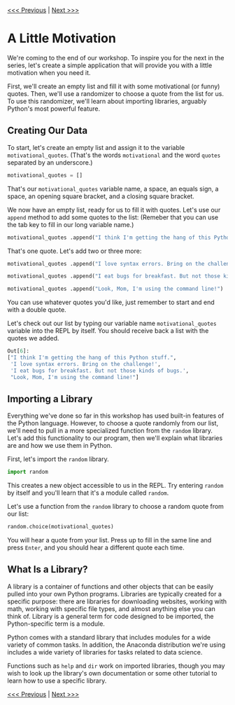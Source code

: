 [<<< Previous](objects.md) | [Next >>>](magic.md)

# A Little Motivation

We're coming to the end of our workshop. To inspire you for the next in the series, let's create a simple application that will provide you with a little motivation when you need it.

First, we'll create an empty list and fill it with some motivational (or funny) quotes. Then, we'll use a randomizer to choose a quote from the list for us. To use this randomizer, we'll learn about importing libraries, arguably Python's most powerful feature.

## Creating Our Data

To start, let's create an empty list and assign it to the variable `motivational_quotes`. (That's the words `motivational` and the word `quotes` separated by an underscore.)

```python
motivational_quotes = []
```

That's our `motivational_quotes` variable name, a space, an equals sign, a space, an opening square bracket, and a closing square bracket.

We now have an empty list, ready for us to fill it with quotes. Let's use our `append` method to add some quotes to the list: (Remeber that you can use the tab key to fill in our long variable name.)

```python
motivational_quotes .append("I think I'm getting the hang of this Python stuff.")
```

That's one quote. Let's add two or three more:

```python
motivational_quotes .append("I love syntax errors. Bring on the challenge!")
```

```python
motivational_quotes .append("I eat bugs for breakfast. But not those kinds of bugs.")
```

```python
motivational_quotes .append("Look, Mom, I'm using the command line!")
```

You can use whatever quotes you'd like, just remember to start and end with a double quote.

Let's check out our list by typing our variable name `motivational_quotes` variable into the REPL by itself. You should receive back a list with the quotes we added.

```python
Out[6]: 
["I think I'm getting the hang of this Python stuff.",
 'I love syntax errors. Bring on the challenge!',
 'I eat bugs for breakfast. But not those kinds of bugs.',
 "Look, Mom, I'm using the command line!"]
```

## Importing a Library

Everything we've done so far in this workshop has used built-in features of the Python language. However, to choose a quote randomly from our list, we'll need to pull in a more specialized function from the `random` library. Let's add this functionality to our program, then we'll explain what libraries are and how we use them in Python.

First, let's import the `random` library.

```python
import random
```
This creates a new object accessible to us in the REPL. Try entering `random` by itself and you'll learn that it's a module called `random`.

Let's use a function from the `random` library to choose a random quote from our list:

```python
random.choice(motivational_quotes)
```

You will hear a quote from your list. Press up to fill in the same line and press `Enter`, and you should hear a different quote each time.

## What Is a Library?

A library is a container of functions and other objects that can be easily pulled into your own Python programs. Libraries are typically created for a specific purpose: there are libraries for downloading websites, working with math, working with specific file types, and almost anything else you can think of. Library is a general term for code designed to be imported, the Python-specific term is a module.

Python comes with a standard library that includes modules for a wide variety of common tasks. In addition, the Anaconda distribution we're using includes a wide variety of libraries for tasks related to data science.

Functions such as `help` and `dir` work on imported libraries, though you may wish to look up the library's own documentation or some other tutorial to learn how to use a specific library.

[<<< Previous](objects.md) | [Next >>>](magic.md)
